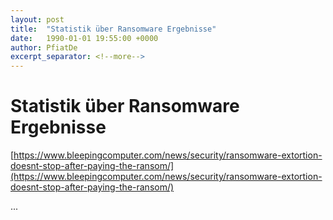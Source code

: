 ```yaml
---
layout: post
title:  "Statistik über Ransomware Ergebnisse"
date:   1990-01-01 19:55:00 +0000
author: PfiatDe
excerpt_separator: <!--more-->
---
```


# Statistik über Ransomware Ergebnisse

[https://www.bleepingcomputer.com/news/security/ransomware-extortion-doesnt-stop-after-paying-the-ransom/](https://www.bleepingcomputer.com/news/security/ransomware-extortion-doesnt-stop-after-paying-the-ransom/)

...
<!--more-->
